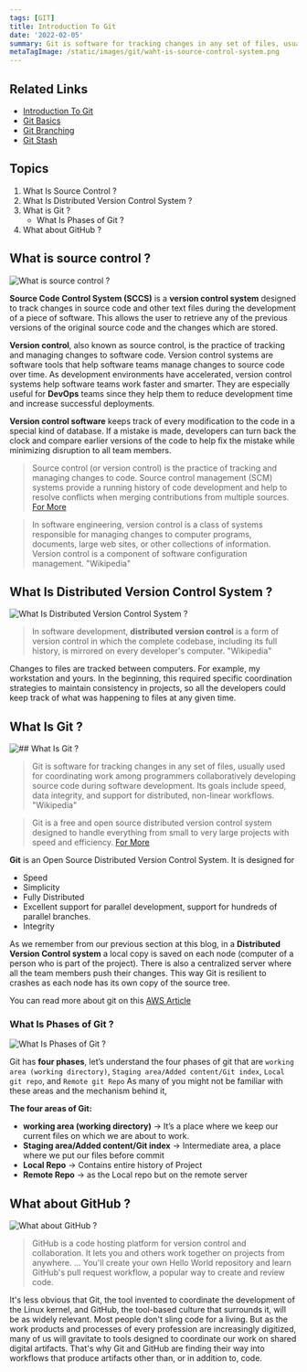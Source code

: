 ```yaml
---
tags: [GIT]
title: Introduction To Git
date: '2022-02-05'
summary: Git is software for tracking changes in any set of files, usually used for coordinating work among programmers collaboratively developing source code during software development.
metaTagImage: /static/images/git/waht-is-source-control-system.png
---
```


## Related Links
   - [Introduction To Git](https://milad-ezzat.vercel.app/blog/git/introduction-to-git)
   - [Git Basics](https://milad-ezzat.vercel.app/blog/git/git-basic)
   - [Git Branching](https://milad-ezzat.vercel.app/blog/git/git-branching)
   - [Git Stash](https://milad-ezzat.vercel.app/blog/git/git-stash)

## Topics

1. What Is Source Control ?
2. What Is Distributed Version Control System ?
3. What is Git ?
    - What Is Phases of Git ?
4. What about GitHub ?

## What is source control ?

![What is source control ?](/static/images/git/waht-is-source-control-system.png)

**Source Code Control System (SCCS)** is a **version control system** designed to track changes in source code and other text files during the development of a piece of software. This allows the user to retrieve any of the previous versions of the original source code and the changes which are stored.

**Version control**, also known as source control, is the practice of tracking and managing changes to software code. Version control systems are software tools that help software teams manage changes to source code over time. As development environments have accelerated, version control systems help software teams work faster and smarter. They are especially useful for **DevOps** teams since they help them to reduce development time and increase successful deployments.

**Version control software** keeps track of every modification to the code in a special kind of database. If a mistake is made, developers can turn back the clock and compare earlier versions of the code to help fix the mistake while minimizing disruption to all team members.


> Source control (or version control) is the practice of tracking and managing changes to code. Source control management (SCM) systems provide a running history of code development and help to resolve conflicts when merging contributions from multiple sources. [For More](https://aws.amazon.com/devops/source-control/)

> In software engineering, version control is a class of systems responsible for managing changes to computer programs, documents, large web sites, or other collections of information. Version control is a component of software configuration management. "Wikipedia"


## What Is Distributed Version Control System ?

![What Is Distributed Version Control System ?](/static/images/git/what-is-distributed-version-control-system.png)

> In software development, **distributed version control** is a form of version control in which the complete codebase, including its full history, is mirrored on every developer's computer. "Wikipedia"

Changes to files are tracked between computers. For example, my workstation and yours. In the beginning, this required specific coordination strategies to maintain consistency in projects, so all the developers could keep track of what was happening to files at any given time.

## What Is Git ?

![## What Is Git ?](/static/images/git/what-is-git.png)

> Git is software for tracking changes in any set of files, usually used for coordinating work among programmers collaboratively developing source code during software development. Its goals include speed, data integrity, and support for distributed, non-linear workflows. "Wikipedia"

> Git is a free and open source distributed version control system designed to handle everything from small to very large projects with speed and efficiency. [For More](https://git-scm.com/)

**Git** is an Open Source Distributed Version Control System. It is designed for
- Speed
- Simplicity
- Fully Distributed
- Excellent support for parallel development, support for hundreds of parallel branches.
- Integrity

As we remember from our previous section at this blog, in a **Distributed Version Control system** a local copy is saved on each node (computer of a person who is part of the project). There is also a centralized server where all the team members push their changes. This way Git is resilient to crashes as each node has its own copy of the source tree.

You can read more about git on this [AWS Article](https://aws.amazon.com/devops/source-control/git/)

### What Is Phases of Git ?

![What Is Phases of Git ?](/static/images/git/git-4-phases.png)

Git has **four phases**, let’s understand the four phases of git that are `working area (working directory)`, `Staging area/Added content/Git index`, `Local git repo`, and `Remote git Repo` As many of you might not be familiar with these areas and the mechanism behind it,

**The four areas of Git:**
-  **working area (working directory)** -> It’s a place where we keep our current files on which we are about to work.
- **Staging area/Added content/Git index** -> Intermediate area, a place where we put our files before commit
- **Local Repo** -> Contains entire history of Project
- **Remote Repo** -> as the Local repo but on the remote server

## What about GitHub ?

![What about GitHub ?](/static/images/git/what-about-github.webp)

> GitHub is a code hosting platform for version control and collaboration. It lets you and others work together on projects from anywhere. ... You'll create your own Hello World repository and learn GitHub's pull request workflow, a popular way to create and review code.

It's less obvious that Git, the tool invented to coordinate the development of the Linux kernel, and GitHub, the tool-based culture that surrounds it, will be as widely relevant. Most people don't sling code for a living. But as the work products and processes of every profession are increasingly digitized, many of us will gravitate to tools designed to coordinate our work on shared digital artifacts. That's why Git and GitHub are finding their way into workflows that produce artifacts other than, or in addition to, code.

